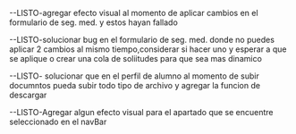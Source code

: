 --LISTO-agregar efecto visual al momento de aplicar cambios en el formulario de seg. med. y estos hayan fallado

--LISTO-solucionar bug en el formulario de seg. med. donde no puedes aplicar 2 cambios al mismo
         tiempo,considerar si hacer uno y esperar a que se aplique 
         o crear una cola de soliitudes para que sea mas dinamico
    
--LISTO- solucionar que en el perfil de alumno al momento de subir 
    documntos pueda subir todo tipo de archivo y agregar la funcion de descargar


--LISTO-Agregar algun efecto visual para el apartado que se encuentre seleccionado en el navBar

